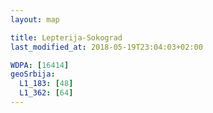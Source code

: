 ```yaml
---
layout: map

title: Lepterija-Sokograd
last_modified_at: 2018-05-19T23:04:03+02:00

WDPA: [16414]
geoSrbija:
  L1_183: [48]
  L1_362: [64]
---
```

